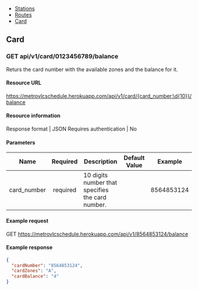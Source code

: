 <div class="doc-menu">
    <ul>
        <li><a href="stations">Stations</a></li>
        <li><a href="routes">Routes</a></li>
        <li><a href="card">Card</a></li>
    </ul>
</div>

## Card

<span id="balance"></span>

### GET api/v1/card/0123456789/balance
Returs the card number with the available zones and the balance for it.

#### Resource URL

https://metrovlcschedule.herokuapp.com/api/v1/card/{card_number:\d{10}}/balance

#### Resource information

Response format | JSON
Requires authentication | No

#### Parameters

|Name|Required|Description|Default Value|Example|
|:---:|:------:|-----------|-------------|:-----:|
|card_number|required|10 digits number that specifies the card number.| |8564853124|


#### Example request

GET https://metrovlcschedule.herokuapp.com/api/v1/8564853124/balance

#### Example response

```json
{
  "cardNumber": "8564853124",
  "cardZones": "A",
  "cardBalance": "4"
}
```